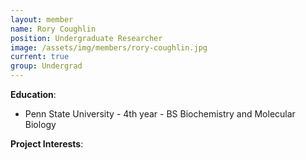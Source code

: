 ```yaml
---
layout: member
name: Rory Coughlin
position: Undergraduate Researcher
image: /assets/img/members/rory-coughlin.jpg
current: true
group: Undergrad
---
```


**Education**: 

  * Penn State University - 4th year - BS Biochemistry and Molecular Biology
 


**Project Interests**:

  
